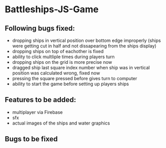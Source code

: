 # Battleships-JS-Game
## Following bugs fixed:
- dropping ships in vertical position over bottom edge improperly (ships were getting cut in half and not dissapearing from the ships display)
- dropping ships on top of eachother is fixed
- ability to click multliple times during players turn
- dropping ships on the grid is more precise now
- dragged ship last square index number when ship was in vertical position was calculated wrong, fixed now
- pressing the square pressed before gives turn to computer
- ability to start the game before setting up players ships
## Features to be added:
- multiplayer via Firebase
- sfx 
- actual images of the ships and water graphics

## Bugs to be fixed
